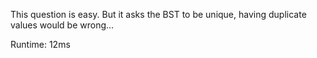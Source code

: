 This question is easy. But it asks the BST to be unique, having duplicate values would be wrong...

Runtime: 12ms
